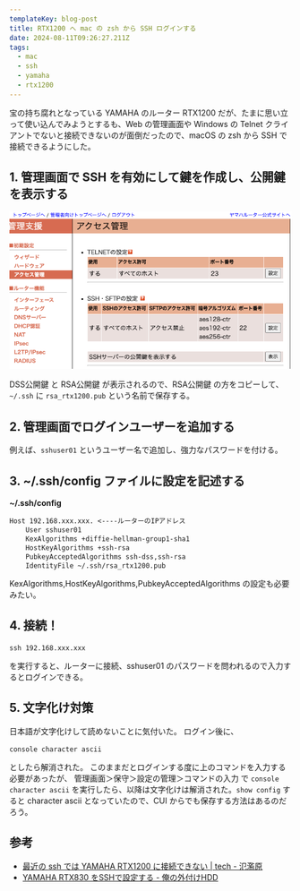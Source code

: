 ```yaml
---
templateKey: blog-post
title: RTX1200 へ mac の zsh から SSH ログインする
date: 2024-08-11T09:26:27.211Z
tags:
  - mac
  - ssh
  - yamaha
  - rtx1200
---
```


宝の持ち腐れとなっている YAMAHA のルーター RTX1200 だが、たまに思い立って使い込んでみようとするも、Web の管理画面や Windows の Telnet クライアントでないと接続できないのが面倒だったので、macOS の zsh から SSH で接続できるようにした。

## 1. 管理画面で SSH を有効にして鍵を作成し、公開鍵を表示する

![image.png](https://raw.githubusercontent.com/amay077/blog2023/main/src/img/2024-08-11-01J50CARDDCNCA6PV6DS8VWJ0X.png)

DSS公開鍵 と RSA公開鍵 が表示されるので、RSA公開鍵 の方をコピーして、``~/.ssh`` に ``rsa_rtx1200.pub`` という名前で保存する。

## 2. 管理画面でログインユーザーを追加する

例えば、``sshuser01`` というユーザー名で追加し、強力なパスワードを付ける。


## 3. ~/.ssh/config ファイルに設定を記述する


**~/.ssh/config**

```
Host 192.168.xxx.xxx. <----ルーターのIPアドレス
    User sshuser01
    KexAlgorithms +diffie-hellman-group1-sha1
    HostKeyAlgorithms +ssh-rsa
    PubkeyAcceptedAlgorithms ssh-dss,ssh-rsa
    IdentityFile ~/.ssh/rsa_rtx1200.pub
```

KexAlgorithms,HostKeyAlgorithms,PubkeyAcceptedAlgorithms の設定も必要みたい。


## 4. 接続！

```
ssh 192.168.xxx.xxx
```

を実行すると、ルーターに接続、sshuser01 のパスワードを問われるので入力するとログインできる。


## 5. 文字化け対策

日本語が文字化けして読めないことに気付いた。
ログイン後に、

```
console character ascii
```

としたら解消された。
このままだとログインする度に上のコマンドを入力する必要があったが、
管理画面＞保守＞設定の管理＞コマンドの入力 で ``console character ascii`` を実行したら、以降は文字化けは解消された。``show config`` すると character ascii となっていたので、CUI からでも保存する方法はあるのだろう。


## 参考

- [最近の ssh では YAMAHA RTX1200 に接続できない | tech - 氾濫原](https://lowreal.net/2021/10/01/1)
- [YAMAHA RTX830 をSSHで設定する - 俺の外付けHDD](https://nyanshiba.com/blog/yamahartx-settings/)



